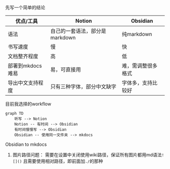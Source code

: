 先写一个简单的结论

| 优点/工具 | Notion | Obsidian |
| --- | --- | --- |
| 语法 | 自己的一套语法，部分是markdown | 纯markdown |
| 书写速度 | 慢 | 快 |
| 文档整齐程度 | 高 | 低 |
| 部署到mkdocs难易 | 易，可直接用 | 难，需调整很多格式 |
| 导出中文支持程度 | 只有三种字体，部分中文缺字 | 字体多，支持比较好 |


目前我选择的workflow

```mermaid
graph TD
	听写 --> Notion 
	Notion -- 有时间 --> Obsidian
	有时间慢慢写 --> Obsidian
	Obsidian -- 使用同一文件夹 --> mkdocs

```

Obsidian to mkdocs
1. 图片路径问题：
	需要在设置中关闭使用wiki路径，保证所有图片都用md语法`![]()`
	且需要使用相对路径，即前面加`./`的那种
